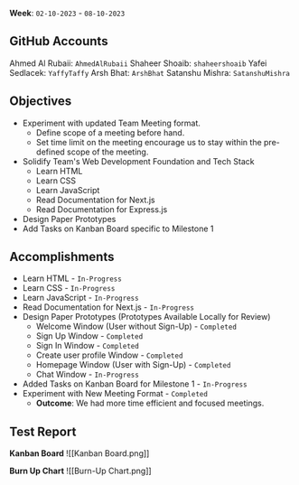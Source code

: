**Week**: `02-10-2023` - `08-10-2023`

## GitHub Accounts

Ahmed Al Rubaii: `AhmedAlRubaii`
Shaheer Shoaib: `shaheershoaib`
Yafei Sedlacek: `YaffyTaffy`
Arsh Bhat: `ArshBhat`
Satanshu Mishra: `SatanshuMishra`

## Objectives

- Experiment with updated Team Meeting format.
	- Define scope of a meeting before hand.
	- Set time limit on the meeting encourage us to stay within the pre-defined scope of the meeting.
- Solidify Team's Web Development Foundation and Tech Stack
	- Learn HTML
	- Learn CSS
	- Learn JavaScript
	- Read Documentation for Next.js
	- Read Documentation for Express.js
- Design Paper Prototypes
- Add Tasks on Kanban Board specific to Milestone 1
## Accomplishments

- Learn HTML - `In-Progress`
- Learn CSS - `In-Progress`
- Learn JavaScript - `In-Progress`
- Read Documentation for Next.js - `In-Progress`
- Design Paper Prototypes (Prototypes Available Locally for Review)
	- Welcome Window (User without Sign-Up) - `Completed`
	- Sign Up Window - `Completed`
	- Sign In Window - `Completed`
	- Create user profile Window - `Completed`
	- Homepage Window (User with Sign-Up) - `Completed`
	- Chat Window - `In-Progress`
- Added Tasks on Kanban Board for Milestone 1 - `In-Progress`
- Experiment with New Meeting Format - `Completed`
	- **Outcome**: We had more time efficient and focused meetings.

## Test Report

**Kanban Board**
![[Kanban Board.png]]

**Burn Up Chart**
![[Burn-Up Chart.png]]